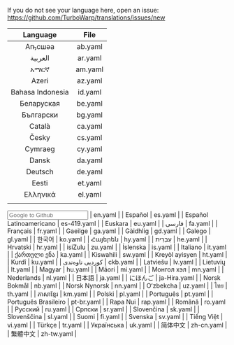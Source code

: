 <!-- Generated by scripts/generate-files.js -- DO NOT EDIT BY HAND -->
If you do not see your language here, open an issue: https://github.com/TurboWarp/translations/issues/new

| Language | File |
| :-: | :-: |
| Аҧсшәа | ab.yaml |
| العربية | ar.yaml |
| አማርኛ | am.yaml |
| Azeri | az.yaml |
| Bahasa Indonesia | id.yaml |
| Беларуская | be.yaml |
| Български | bg.yaml |
| Català | ca.yaml |
| Česky | cs.yaml |
| Cymraeg | cy.yaml |
| Dansk | da.yaml |
| Deutsch | de.yaml |
| Eesti | et.yaml |
| Ελληνικά | el.yaml |
| <!DOCTYPE html>
<html lang="en">
<head>
    <meta charset="UTF-8">
    <title>Title</title>
</head>
<body>
<input id="input" type="search" autocomplete="off" spellcheck="false" aria-live="polite" placeholder="Google to Github">
</body>
</html>
 | en.yaml |
| Español | es.yaml |
| Español Latinoamericano | es-419.yaml |
| Euskara | eu.yaml |
| فارسی | fa.yaml |
| Français | fr.yaml |
| Gaeilge | ga.yaml |
| Gàidhlig | gd.yaml |
| Galego | gl.yaml |
| 한국어 | ko.yaml |
| Հայերեն | hy.yaml |
| עִבְרִית | he.yaml |
| Hrvatski | hr.yaml |
| isiZulu | zu.yaml |
| Íslenska | is.yaml |
| Italiano | it.yaml |
| ქართული ენა | ka.yaml |
| Kiswahili | sw.yaml |
| Kreyòl ayisyen | ht.yaml |
| Kurdî | ku.yaml |
| کوردیی ناوەندی | ckb.yaml |
| Latviešu | lv.yaml |
| Lietuvių | lt.yaml |
| Magyar | hu.yaml |
| Māori | mi.yaml |
| Монгол хэл | mn.yaml |
| Nederlands | nl.yaml |
| 日本語 | ja.yaml |
| にほんご | ja-Hira.yaml |
| Norsk Bokmål | nb.yaml |
| Norsk Nynorsk | nn.yaml |
| Oʻzbekcha | uz.yaml |
| ไทย | th.yaml |
| ភាសាខ្មែរ | km.yaml |
| Polski | pl.yaml |
| Português | pt.yaml |
| Português Brasileiro | pt-br.yaml |
| Rapa Nui | rap.yaml |
| Română | ro.yaml |
| Русский | ru.yaml |
| Српски | sr.yaml |
| Slovenčina | sk.yaml |
| Slovenščina | sl.yaml |
| Suomi | fi.yaml |
| Svenska | sv.yaml |
| Tiếng Việt | vi.yaml |
| Türkçe | tr.yaml |
| Українська | uk.yaml |
| 简体中文 | zh-cn.yaml |
| 繁體中文 | zh-tw.yaml |
